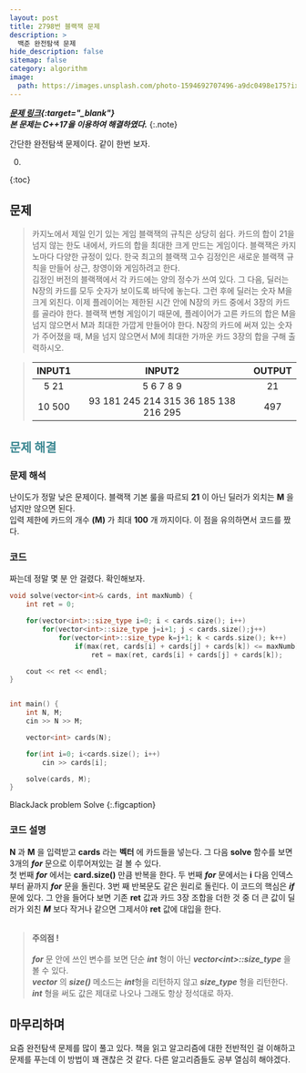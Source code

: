 ```yaml
---
layout: post
title: 2798번 블랙잭 문제
description: >
  백준 완전탐색 문제
hide_description: false
sitemap: false
category: algorithm
image:
  path: https://images.unsplash.com/photo-1594692707496-a9dc0498e175?ixid=MXwxMjA3fDB8MHxwaG90by1wYWdlfHx8fGVufDB8fHw%3D&ixlib=rb-1.2.1&auto=format&fit=crop&w=1350&q=80
---
```


***[문제 링크](https://www.acmicpc.net/problem/2798){:target="_blank"}***<br>
***본 문제는 C++17을 이용하여 해결하였다.***
{:.note}

간단한 완전탐색 문제이다. 같이 한번 보자. 

0. 
{:toc}

## 문제

>카지노에서 제일 인기 있는 게임 블랙잭의 규칙은 상당히 쉽다. 카드의 합이 21을 넘지 않는 한도 내에서, 카드의 합을 최대한 크게 만드는 게임이다. 블랙잭은 카지노마다 다양한 규정이 있다.
>한국 최고의 블랙잭 고수 김정인은 새로운 블랙잭 규칙을 만들어 상근, 창영이와 게임하려고 한다.<br>
>김정인 버전의 블랙잭에서 각 카드에는 양의 정수가 쓰여 있다. 그 다음, 딜러는 N장의 카드를 모두 숫자가 보이도록 바닥에 놓는다. 그런 후에 딜러는 숫자 M을 크게 외친다.
>이제 플레이어는 제한된 시간 안에 N장의 카드 중에서 3장의 카드를 골라야 한다. 블랙잭 변형 게임이기 때문에, 플레이어가 고른 카드의 합은 M을 넘지 않으면서 M과 최대한 가깝게 만들어야 한다.
>N장의 카드에 써져 있는 숫자가 주어졌을 때, M을 넘지 않으면서 M에 최대한 가까운 카드 3장의 합을 구해 출력하시오.

>INPUT1 | INPUT2 | OUTPUT
>:---:|:---:|:---:
>5 21| 5 6 7 8 9 | 21
>10 500| 93 181 245 214 315 36 185 138 216 295 | 497

## <span style="color:#3a8791;">문제 해결</span>

### 문제 해석

난이도가 정말 낮은 문제이다. 블랙잭 기본 룰을 따르되 **21** 이 아닌 딜러가 외치는 **M** 을 넘지만 않으면 된다. <br>
입력 제한에 카드의 개수 **(M)** 가 최대 **100** 개 까지이다. 이 점을 유의하면서 코드를 짰다.

### 코드

짜는데 정말 몇 분 안 걸렸다. 확인해보자.

~~~ c++
void solve(vector<int>& cards, int maxNumb) {
    int ret = 0;

    for(vector<int>::size_type i=0; i < cards.size(); i++) 
        for(vector<int>::size_type j=i+1; j < cards.size();j++) 
            for(vector<int>::size_type k=j+1; k < cards.size(); k++) 
                if(max(ret, cards[i] + cards[j] + cards[k]) <= maxNumb)
                    ret = max(ret, cards[i] + cards[j] + cards[k]);

    cout << ret << endl;
} 


int main() {
    int N, M;
    cin >> N >> M;

    vector<int> cards(N);

    for(int i=0; i<cards.size(); i++)
        cin >> cards[i];

    solve(cards, M);
}   
~~~

BlackJack problem Solve
{:.figcaption}

### 코드 설명 

**N** 과 **M** 을 입력받고 **cards** 라는  **벡터** 에 카드들을 넣는다. 그 다음 **solve** 함수를 보면 3개의 ***for*** 문으로 이루어져있는 걸 볼 수 있다.<br>
첫 번째 ***for*** 에서는 **card.size()** 만큼 반복을 한다. 두 번째 ***for*** 문에서는 **i** 다음 인덱스부터 끝까지 ***for*** 문을 돌린다. 3번 째 반복문도 
같은 원리로 돌린다. 이 코드의 핵심은 ***if*** 문에 있다. 그 안을 들어다 보면 기존 **ret** 값과 카드 3장 조합을 더한 것 중 더 큰 값이 딜러가 외친 ***M*** 보다 작거나 같으면 
그제서야 **ret** 값에 대입을 한다. <br><br>

> **주의점 !** <br><br>
> ***for*** 문 안에 쓰인 변수를 보면 단순 ***int*** 형이 아닌 ***vector\<int>::size_type*** 을 볼 수 있다. <br>
> ***vector*** 의 ***size()*** 메소드는 ***int***형을 리턴하지 않고 ***size_type*** 형을 리턴한다. <br>
> ***int*** 형을 써도 값은 제대로 나오나 그래도 항상 정석대로 하자.

## 마무리하며

요즘 완전탐색 문제를 많이 풀고 있다. 책을 읽고 알고리즘에 대한 전반적인 걸 이해하고 문제를 푸는데 이 방법이 꽤 괜찮은 것 같다. 다른 알고리즘들도 공부 열심히 해야겠다.
